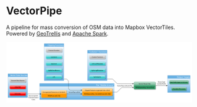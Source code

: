 VectorPipe
==========

A pipeline for mass conversion of OSM data into Mapbox VectorTiles. Powered
by [GeoTrellis](http://geotrellis.io) and [Apache
Spark](http://spark.apache.org/).

![](docs/pipeline.png)
